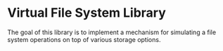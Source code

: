 # Virtual File System Library

The goal of this library is to implement a mechanism for simulating a file system operations
on top of various storage options.



